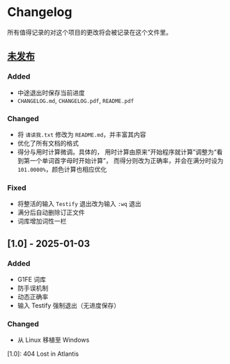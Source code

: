 # Changelog

所有值得记录的对这个项目的更改将会被记录在这个文件里。

## [未发布]

### Added

- 中途退出时保存当前进度
- `CHANGELOG.md`, `CHANGELOG.pdf`, `README.pdf`

### Changed

- 将 `请读我.txt` 修改为 `README.md`，并丰富其内容
- 优化了所有文档的格式
- 得分与用时计算微调。具体的，
  用时计算由原来“开始程序就计算”调整为“看到第一个单词首字母时开始计算”，
  而得分则改为正确率，并会在满分时设为 `101.0000%`，颜色计算也相应优化

### Fixed

- 将整活的输入 `Testify` 退出改为输入 `:wq` 退出
- 满分后自动删除订正文件
- 词库增加词性一栏

## [1.0] - 2025-01-03

### Added

- G1FE 词库
- 防手误机制
- 动态正确率
- 输入 Testify 强制退出（无进度保存）

### Changed

- 从 Linux 移植至 Windows

[未发布]: todo
[1.0]: 404 Lost in Atlantis
